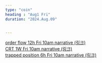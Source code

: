 ```yaml
---
type: "coin"
heading : "Aug1 Fri"
duration: "2024.Aug.09"


---
```

 

[order flow 12h Fri 10am narrative (링크)](/todo/images/order-flow-2024-08-09-8PM.png)   
[CRT 1W Fri 10am narrative (링크)](/todo/images/CRT-2024-08-09-8PM.png)    
[trapped position 6h Fri 10am narrative (링크)](/todo/images/trapped-position-2024-08-09-8PM.png)

